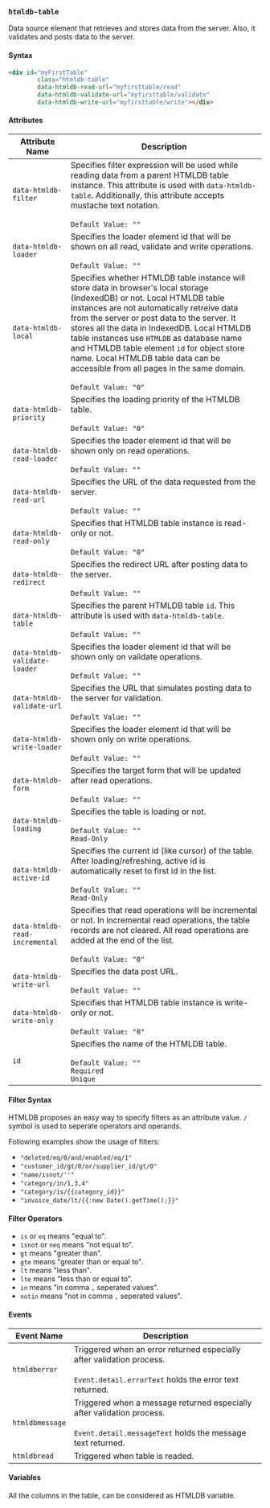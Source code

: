 ### `htmldb-table`

Data source element that retrieves and stores data from the server. Also, it validates and posts data to the server.

#### Syntax

```html
<div id="myFirstTable"
        class="htmldb-table"
        data-htmldb-read-url="myfirsttable/read"
        data-htmldb-validate-url="myfirsttable/validate"
        data-htmldb-write-url="myfirsttable/write"></div>
```

#### Attributes

| Attribute Name | Description |
| ---- | ---- |
| `data-htmldb-filter` | Specifies filter expression will be used while reading data from a parent HTMLDB table instance. This attribute is used with `data-htmldb-table`. Additionally, this attribute accepts mustache text notation.<br><br>`Default Value: ""`<br> |
| `data-htmldb-loader` | Specifies the loader element id that will be shown on all read, validate and write operations.<br><br>`Default Value: ""` |
| `data-htmldb-local` | Specifies whether HTMLDB table instance will store data in browser's local storage (IndexedDB) or not. Local HTMLDB table instances are not automatically retreive data from the server or post data to the server. It stores all the data in IndexedDB. Local HTMLDB table instances use `HTMLDB` as database name and HTMLDB table element `id` for object store name. Local HTMLDB table data can be accessible from all pages in the same domain.<br><br>`Default Value: "0"` |
| `data-htmldb-priority` | Specifies the loading priority of the HTMLDB table.<br><br>`Default Value: "0"` |
| `data-htmldb-read-loader` | Specifies the loader element id that will be shown only on read operations.<br><br>`Default Value: ""` |
| `data-htmldb-read-url` | Specifies the URL of the data requested from the server.<br><br>`Default Value: ""` |
| `data-htmldb-read-only` | Specifies that HTMLDB table instance is read-only or not.<br><br>`Default Value: "0"` |
| `data-htmldb-redirect` | Specifies the redirect URL after posting data to the server.<br><br>`Default Value: ""` |
| `data-htmldb-table` | Specifies the parent HTMLDB table `id`. This attribute is used with `data-htmldb-table`.<br><br>`Default Value: ""` |
| `data-htmldb-validate-loader` | Specifies the loader element id that will be shown only on validate operations.<br><br>`Default Value: ""` |
| `data-htmldb-validate-url` | Specifies the URL that simulates posting data to the server for validation.<br><br>`Default Value: ""` |
| `data-htmldb-write-loader` | Specifies the loader element id that will be shown only on write operations.<br><br>`Default Value: ""` |
| `data-htmldb-form` | Specifies the target form that will be updated after read operations.<br><br>`Default Value: ""` |
| `data-htmldb-loading` | Specifies the table is loading or not.<br><br>`Default Value: ""`<br>`Read-Only` |
| `data-htmldb-active-id` | Specifies the current id (like cursor) of the table. After loading/refreshing, active id is automatically reset to first id in the list.<br><br>`Default Value: ""`<br>`Read-Only` |
| `data-htmldb-read-incremental` | Specifies that read operations will be incremental or not. In incremental read operations, the table records are not cleared. All read operations are added at the end of the list.<br><br>`Default Value: "0"` |
| `data-htmldb-write-url` | Specifies the data post URL.<br><br>`Default Value: ""` |
| `data-htmldb-write-only` | Specifies that HTMLDB table instance is write-only or not.<br><br>`Default Value: "0"` |
| `id` | Specifies the name of the HTMLDB table.<br><br>`Default Value: ""`<br>`Required`<br>`Unique` |

#### Filter Syntax

HTMLDB proposes an easy way to specify filters as an attribute value. `/` symbol is used to seperate operators and operands. 

Following examples show the usage of filters:

- `"deleted/eq/0/and/enabled/eq/1"`
- `"customer_id/gt/0/or/supplier_id/gt/0"`
- `"name/isnot/''"`
- `"category/in/1,3,4"`
- `"category/is/{{category_id}}"`
- `"invoice_date/lt/{{:new Date().getTime();}}"`

#### Filter Operators

- `is` or `eq` means "equal to".
- `isnot` or `neq` means "not equal to".
- `gt` means "greater than".
- `gte` means "greater than or equal to".
- `lt` means "less than".
- `lte` means "less than or equal to".
- `in` means "in comma `,` seperated values".
- `notin` means "not in comma `,` seperated values".

#### Events

| Event Name | Description  |
| ---- | ---- |
| `htmldberror` | Triggered when an error returned especially after validation process.<br><br>`Event.detail.errorText` holds the error text returned. |
| `htmldbmessage` | Triggered when a message returned especially after validation process.<br><br>`Event.detail.messageText` holds the message text returned. |
| `htmldbread` | Triggered when table is readed. |

#### Variables

All the columns in the table, can be considered as HTMLDB variable.